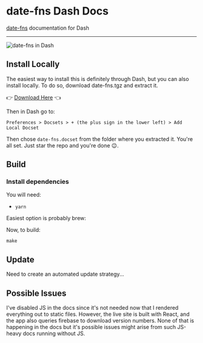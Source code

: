 # date-fns Dash Docs

[date-fns][] documentation for Dash

---
<!-- Everything below this point will not be included in the dist sent to Dash -->

![date-fns in Dash](https://dropsinn.s3.amazonaws.com/Screen%20Shot%202017-08-17%20at%202.56.36%20PM.png)

## Install Locally

The easiest way to install this is definitely through Dash, but you can also install locally. To do so, download
date-fns.tgz and extract it.

👉 [Download Here](https://github.com/iansinnott/date-fns-dash-docset/raw/master/dist/date-fns.tgz) 👈

Then in Dash go to:

```
Preferences > Docsets > + (the plus sign in the lower left) > Add Local Docset
```

Then chose `date-fns.docset` from the folder where you extracted it. You're all set. Just star the repo and you're done 😉.

## Build

### Install dependencies

You will need:

* `yarn`

Easiest option is probably brew:

Now, to build:

```
make
```

## Update

Need to create an automated update strategy...

## Possible Issues

I've disabled JS in the docs since it's not needed now that I rendered everything out to static files. However, the live site is built with React, and the app also queries firebase to download version numbers. None of that is happening in the docs but it's possible issues might arise from such JS-heavy docs running without JS.

[date-fns]: https://date-fns.org/
